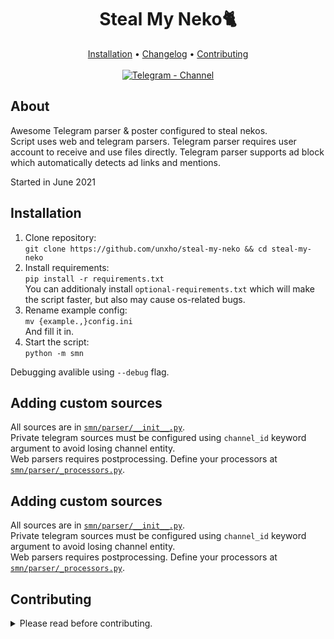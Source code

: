 <h1 align="center">Steal My Neko🐈</h1>

<div align="center">
  <a href="#installation">Installation</a> •
  <a href="https://t.me/nekosv/3">Changelog</a> •
  <a href="#contributing">Contributing</a><br><br>
  <a href="https://t.me/nekosv"><img alt="Telegram - Channel" src="https://img.shields.io/badge/Telegram-Channel-blue?style=flat-square&logo=telegram"></img></a>
</div>

## About
Awesome Telegram parser & poster configured to steal nekos.  
Script uses web and telegram parsers. Telegram parser requires user account to receive and use files directly.
Telegram parser supports ad block which automatically detects ad links and mentions.  

Started in June 2021
## Installation
1. Clone repository:  
```git clone https://github.com/unxho/steal-my-neko && cd steal-my-neko```  
2. Install requirements:  
```pip install -r requirements.txt```  
You can additionaly install `optional-requirements.txt` which will make the script faster, but also may cause os-related bugs.  
3. Rename example config:  
```mv {example.,}config.ini```  
And fill it in.
4. Start the script:  
```python -m smn```  
  
Debugging avalible using `--debug` flag.

## Adding custom sources
All sources are in [`smn/parser/__init__.py`](https://github.com/unxho/steal-my-neko/blob/master/smn/parser/__init__.py).  
Private telegram sources must be configured using `channel_id` keyword argument to avoid losing channel entity.  
Web parsers requires postprocessing. Define your processors at [`smn/parser/_processors.py`](https://github.com/unxho/steal-my-neko/blob/master/smn/parser/_processors.py).

## Adding custom sources
All sources are in [`smn/parser/__init__.py`](https://github.com/unxho/steal-my-neko/blob/master/smn/parser/__init__.py).  
Private telegram sources must be configured using `channel_id` keyword argument to avoid losing channel entity.  
Web parsers requires postprocessing. Define your processors at [`smn/parser/_processors.py`](https://github.com/unxho/steal-my-neko/blob/master/smn/parser/_processors.py).

## Contributing
<details>
<summary>Please read before contributing.</summary>

#### Tools
**Formatter:** [`black`](https://github.com/psf/black)  
**Linter:** [`pylint`](https://github.com/PyCQA/pylint)

#### Always test your changes.  
Do not submit something without at least running the module.  

#### Do not make large changes before discussing them first.
We want to know what exactly you are going to make to give you an advice and make sure you are not wasting your time on it.

#### Do not make formatting PRs.  
We know that our code might be not clean enough, but we don't want to merge, view or get notified about 1-line PR which fixes trailing whitelines. Please don't waste everyone's time with pointless changes.
</details>
